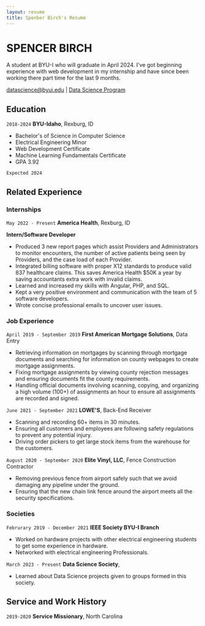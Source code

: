 ```yaml
---
layout: resume
title: Spenber Birch's Resume
---
```

# SPENCER BIRCH
A student at BYU-I who will graduate in April 2024. I've got beginning experience with web development in my internship and have since been working there part time for the last 9 months.

<div id="webaddress">
<a href="datascience@byui.edu">datascience@byui.edu</a>
| <a href="https://byuidatascience.github.io/development.html">Data Science Program</a>
</div>

<!-- https://www.monique.tech/the-art-of-markdown -->


## Education

`2018-2024`
__BYU-Idaho__, Rexburg, ID

- Bachelor's of Science in Computer Science
- Electrical Engineering Minor
- Web Development Certificate
- Machine Learning Fundamentals Certificate
- GPA 3.92

`Expected 2024`


## Related Experience

### Internships

`May 2022 - Present`
__America Health__, Rexburg, ID

__Intern/Software Developer__

- Produced 3 new report pages which assist Providers and Administrators to monitor encounters, the number of active patients being seen by Providers, and the case load of each Provider.
- Integrated billing software with proper X12 standards to produce valid 837 healthcare claims. This saves America Health $50K a year by saving accountants extra work with invalid claims.
- Learned and increased my skills with Angular, PHP, and SQL.
- Kept a very positive environment and communication with the team of 5 software developers.
-	Wrote concise professional emails to uncover user issues.


### Job Experience

`April 2019 - September 2019`
__First American Mortgage Solutions__, Data Entry

- Retrieving information on mortgages by scanning through mortgage documents and searching for information on county webpages to create mortgage assignments.
- Fixing mortgage assignments by viewing county rejection messages and ensuring documents fit the county requirements.
- Handling official documents involving scanning, copying, and organizing a high volume (100+) of assignments an hour to ensure all assignments are recorded and signed.

`June 2021 - September 2021`
__LOWE'S__, Back-End Receiver

- Scanning and recording 60+ items in 30 minutes.
- Ensuring all customers and employees are following safety regulations to prevent any potential injury.
- Driving order pickers to get large stock items from the warehouse for the customers. 

`August 2020 - September 2020`
__Elite Vinyl, LLC__, Fence Construction Contractor

- Removing previous fence from airport safely such that we avoid damaging any pipeline under the ground.
- Ensuring that the new chain link fence around the airport meets all the security specifications.

### Societies

`Februrary 2019 - December 2021`
__IEEE Society BYU-I Branch__

- Worked on hardware projects with other electrical engineering students to get some experience in hardware.
- Networked with electrical engineering Professionals.

`March 2023 - Present`
__Data Science Society__, 

- Learned about Data Science projects given to groups formed in this society. 

## Service and Work History

`2019-2020`
__Service Missionary__, North Carolina

<!-- ### Footer

Last updated: March 2023 -->



